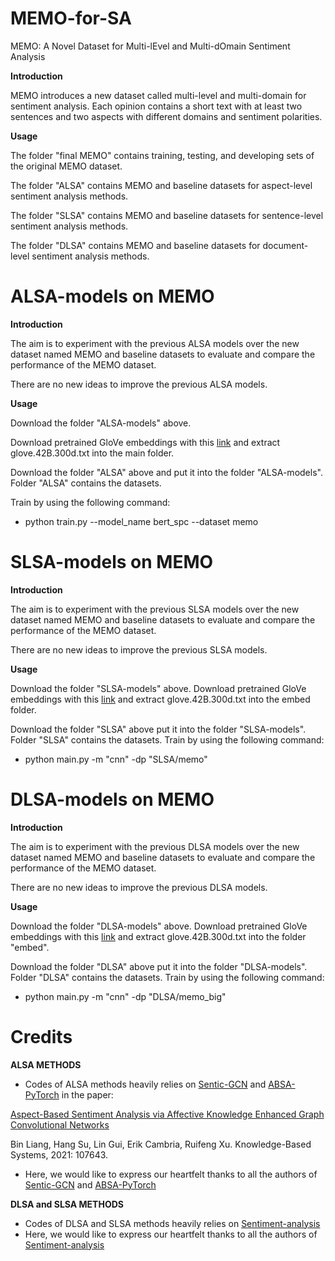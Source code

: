 # MEMO-for-SA
MEMO: A Novel Dataset for Multi-lEvel and Multi-dOmain Sentiment Analysis

**Introduction**

MEMO introduces a new dataset called multi-level and multi-domain for sentiment analysis. Each opinion contains a short text with at least two sentences and two aspects with different domains and sentiment polarities. 

**Usage**

The folder "final MEMO" contains training, testing, and developing sets of the original MEMO dataset.

The folder "ALSA" contains MEMO and baseline datasets for aspect-level sentiment analysis methods.

The folder "SLSA" contains MEMO and baseline datasets for sentence-level sentiment analysis methods.

The folder "DLSA" contains MEMO and baseline datasets for document-level sentiment analysis methods.

# ALSA-models on MEMO

**Introduction**

The aim is to experiment with the previous ALSA models over the new dataset named MEMO and baseline datasets to evaluate and compare the performance of the MEMO dataset.

There are no new ideas to improve the previous ALSA models.

**Usage**

Download the folder "ALSA-models" above.

Download pretrained GloVe embeddings with this [link](https://nlp.stanford.edu/projects/glove/) and extract glove.42B.300d.txt into the main folder.

Download the folder "ALSA" above and put it into the folder "ALSA-models". Folder "ALSA" contains the datasets.

Train by using the following command:

- python train.py --model_name bert_spc --dataset memo

# SLSA-models on MEMO

**Introduction**

The aim is to experiment with the previous SLSA models over the new dataset named MEMO and baseline datasets to evaluate and compare the performance of the MEMO dataset.

There are no new ideas to improve the previous SLSA models.

**Usage**

Download the folder "SLSA-models" above.
Download pretrained GloVe embeddings with this [link](https://nlp.stanford.edu/projects/glove/) and extract glove.42B.300d.txt into the embed folder.

Download the folder "SLSA" above put it into the folder "SLSA-models". Folder "SLSA" contains the datasets.
Train by using the following command:

- python main.py -m "cnn" -dp "SLSA/memo"

# DLSA-models on MEMO

**Introduction**

The aim is to experiment with the previous DLSA models over the new dataset named MEMO and baseline datasets to evaluate and compare the performance of the MEMO dataset.

There are no new ideas to improve the previous DLSA models.

**Usage**

Download the folder "DLSA-models" above.
Download pretrained GloVe embeddings with this [link](https://nlp.stanford.edu/projects/glove/) and extract glove.42B.300d.txt into the folder "embed".

Download the folder "DLSA" above put it into the folder "DLSA-models". Folder "DLSA" contains the datasets.
Train by using the following command:

- python main.py -m "cnn" -dp "DLSA/memo_big"


# Credits

**ALSA METHODS**

- Codes of ALSA methods heavily relies on [Sentic-GCN](https://github.com/BinLiang-NLP/Sentic-GCN) and [ABSA-PyTorch](https://github.com/songyouwei/ABSA-PyTorch)
in the paper:

[Aspect-Based Sentiment Analysis via Affective Knowledge Enhanced Graph Convolutional Networks](https://www.sentic.net/sentic-gcn.pdf)

Bin Liang, Hang Su, Lin Gui, Erik Cambria, Ruifeng Xu. Knowledge-Based Systems, 2021: 107643.

- Here, we would like to express our heartfelt thanks to all the authors of [Sentic-GCN](https://github.com/BinLiang-NLP/Sentic-GCN) and [ABSA-PyTorch](https://github.com/songyouwei/ABSA-PyTorch)

**DLSA and SLSA METHODS**

- Codes of DLSA and SLSA methods heavily relies on [Sentiment-analysis](https://github.com/davide97l/Sentiment-analysis)
- Here, we would like to express our heartfelt thanks to all the authors of [Sentiment-analysis](https://github.com/davide97l/Sentiment-analysis)

